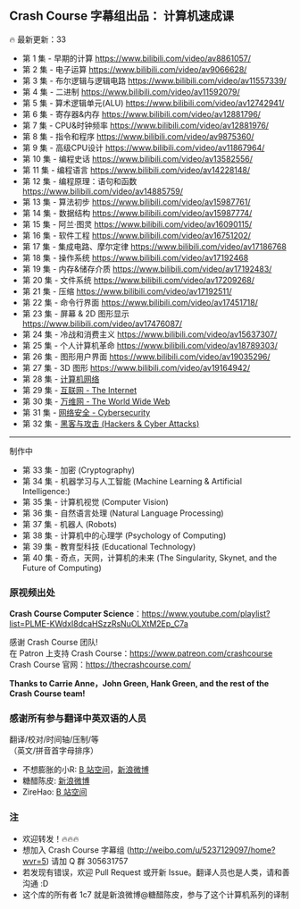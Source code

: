 ## Crash Course 字幕组出品： 计算机速成课
:fire: 最新更新：33
* 第 1 集 - 早期的计算 https://www.bilibili.com/video/av8861057/
* 第 2 集 - 电子运算 https://www.bilibili.com/video/av9066628/ 
* 第 3 集 - 布尔逻辑与逻辑电路    https://www.bilibili.com/video/av11557339/ 
* 第 4 集 - 二进制  https://www.bilibili.com/video/av11592079/ 
* 第 5 集 - 算术逻辑单元(ALU)  https://www.bilibili.com/video/av12742941/ 
* 第 6 集 - 寄存器&内存  https://www.bilibili.com/video/av12881796/ 
* 第 7 集 - CPU&时钟频率  https://www.bilibili.com/video/av12881976/ 
* 第 8 集 - 指令和程序    https://www.bilibili.com/video/av9875360/ 
* 第 9 集 -  高级CPU设计  https://www.bilibili.com/video/av11867964/ 
* 第 10 集 - 编程史话   https://www.bilibili.com/video/av13582556/ 
* 第 11 集 - 编程语言   https://www.bilibili.com/video/av14228148/ 
* 第 12 集 - 编程原理：语句和函数 https://www.bilibili.com/video/av14885759/
* 第 13 集 - 算法初步 https://www.bilibili.com/video/av15987761/ 
* 第 14 集 - 数据结构 https://www.bilibili.com/video/av15987774/
* 第 15 集 - 阿兰·图灵 https://www.bilibili.com/video/av16090115/
* 第 16 集 - 软件工程 https://www.bilibili.com/video/av16751202/
* 第 17 集 - 集成电路、摩尔定律 https://www.bilibili.com/video/av17186768
* 第 18 集 - 操作系统    https://www.bilibili.com/video/av17192468
* 第 19 集 - 内存&储存介质   https://www.bilibili.com/video/av17192483/
* 第 20 集 - 文件系统    https://www.bilibili.com/video/av17209268/
* 第 21 集 - 压缩 https://www.bilibili.com/video/av17192511/
* 第 22 集 - 命令行界面 https://www.bilibili.com/video/av17451718/
* 第 23 集 - 屏幕 & 2D 图形显示 https://www.bilibili.com/video/av17476087/ 
* 第 24 集 - 冷战和消费主义 https://www.bilibili.com/video/av15637307/ 
* 第 25 集 - 个人计算机革命 https://www.bilibili.com/video/av18789303/ 
* 第 26 集 - 图形用户界面 https://www.bilibili.com/video/av19035296/ 
* 第 27 集 - 3D 图形 https://www.bilibili.com/video/av19164942/
* 第 28 集 - [计算机网络](https://www.bilibili.com/video/av19209394/)
* 第 29 集 - [互联网 - The Internet](https://www.bilibili.com/video/av20716104/)
* 第 30 集 - [万维网 - The World Wide Web](https://www.bilibili.com/video/av20767130/)
* 第 31 集 - [网络安全 - Cybersecurity](https://www.bilibili.com/video/av20785456/)
* 第 32 集 - [黑客与攻击 (Hackers & Cyber Attacks)](https://www.bilibili.com/video/av20831479/)
---
制作中
* 第 33 集 - 加密 (Cryptography)
* 第 34 集 - 机器学习与人工智能 (Machine Learning & Artificial Intelligence:)
* 第 35 集 - 计算机视觉 (Computer Vision)
* 第 36 集 - 自然语言处理 (Natural Language Processing) 
* 第 37 集 - 机器人 (Robots)
* 第 38 集 - 计算机中的心理学 (Psychology of Computing)
* 第 39 集 - 教育型科技 (Educational Technology)
* 第 40 集 - 奇点，天网，计算机的未来 (The Singularity, Skynet, and the Future of Computing)


### 原视频出处
**Crash Course Computer Science**：https://www.youtube.com/playlist?list=PLME-KWdxI8dcaHSzzRsNuOLXtM2Ep_C7a            

感谢 Crash Course 团队! <br/>
在 Patron 上支持 Crash Course：https://www.patreon.com/crashcourse  <br/>
Crash Course 官网：https://thecrashcourse.com/  <br/>

**Thanks to Carrie Anne，John Green, Hank Green, and the rest of the Crash Course team!** <br/>

### 感谢所有参与翻译中英双语的人员 
翻译/校对/时间轴/压制/等    
（英文/拼音首字母排序）      

* 不想膨胀的小R: [B 站空间](https://space.bilibili.com/5385034#!/video)，[新浪微博](https://weibo.com/u/2207493917)
* 糖醋陈皮: [新浪微博](https://weibo.com/2004104451)
* ZireHao: [B 站空间](http://space.bilibili.com/27167876#!/)

### 注
* 欢迎转发！:fire::fire::fire:
* 想加入 Crash Course 字幕组 (http://weibo.com/u/5237129097/home?wvr=5) 请加 Q 群 305631757       
* 若发现有错误，欢迎 Pull Request 或开新 Issue。翻译人员也是人类，请和善沟通 :D
* 这个库的所有者 1c7 就是新浪微博@糖醋陈皮，参与了这个计算机系列的译制

 
